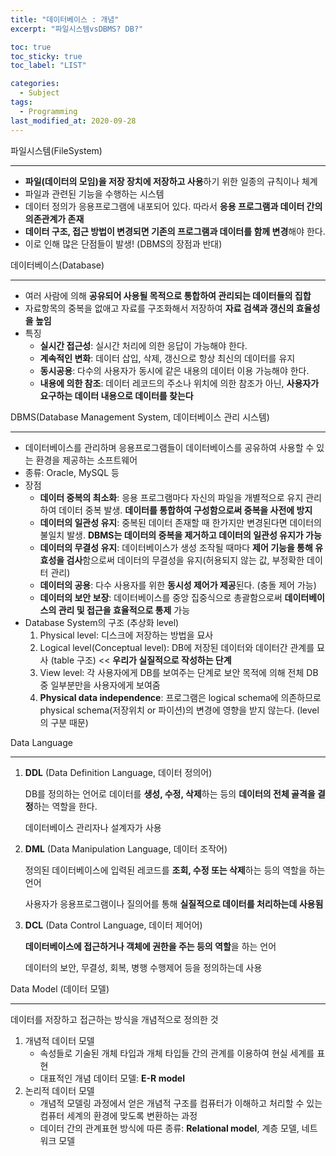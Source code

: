 ```yaml
---
title: "데이터베이스 : 개념"
excerpt: "파일시스템vsDBMS? DB?"

toc: true
toc_sticky: true
toc_label: "LIST"

categories:
  - Subject
tags:
  - Programming
last_modified_at: 2020-09-28  
---
```


파일시스템(FileSystem)  

-----

* **파일(데이터의 모임)을 저장 장치에 저장하고 사용**하기 위한 일종의 규칙이나 체계
* 파일과 관련된 기능을 수행하는 시스템
* 데이터 정의가 응용프로그램에 내포되어 있다. 따라서 **응용 프로그램과 데이터 간의 의존관계가 존재**
* **데이터 구조, 접근 방법이 변경되면 기존의 프로그램과 데이터를 함께 변경**해야 한다.
* 이로 인해 많은 단점들이 발생! (DBMS의 장점과 반대)



데이터베이스(Database)  

----

* 여러 사람에 의해 **공유되어 사용될 목적으로 통합하여 관리되는 데이터들의 집합**  
* 자료항목의 중복을 없애고 자료를 구조화해서 저장하여 **자료 검색과 갱신의 효율성을 높임**  
* 특징  
  * **실시간 접근성**: 실시간 처리에 의한 응답이 가능해야 한다.  
  * **계속적인 변화**: 데이터 삽입, 삭제, 갱신으로 항상 최신의 데이터를 유지  
  * **동시공용**: 다수의 사용자가 동시에 같은 내용의 데이터 이용 가능해야 한다.  
  * **내용에 의한 참조**: 데이터 레코드의 주소나 위치에 의한 참조가 아닌, **사용자가 요구하는 데이터 내용으로 데이터를 찾는다**



DBMS(Database Management System, 데이터베이스 관리 시스템)  

----

* 데이터베이스를 관리하며 응용프로그램들이 데이터베이스를 공유하여 사용할 수 있는 환경을 제공하는 소프트웨어  
* 종류: Oracle, MySQL 등  
* 장점
  * **데이터 중복의 최소화**: 응용 프로그램마다 자신의 파일을 개별적으로 유지 관리하여 데이터 중복 발생. **데이터를 통합하여 구성함으로써 중복을 사전에 방지**
  * **데이터의 일관성 유지**: 중복된 데이터 존재할 때 한가지만 변경된다면 데이터의 불일치 발생. **DBMS는 데이터의 중복을 제거하고 데이터의 일관성 유지가 가능**
  * **데이터의 무결성 유지**: 데이터베이스가 생성 조작될 때마다 **제어 기능을 통해 유효성을 검사**함으로써 데이터의 무결성을 유지(허용되지 않는 값, 부정확한 데이터 관리)
  * **데이터의 공용**: 다수 사용자를 위한 **동시성 제어가 제공**된다. (충돌 제어 가능)
  * **데이터의 보안 보장**: 데이터베이스를 중앙 집중식으로 총괄함으로써 **데이터베이스의 관리 및 접근을 효율적으로 통제** 가능
* Database System의 구조 (추상화 level)  
  1. Physical level: 디스크에 저장하는 방법을 묘사  
  2. Logical level(Conceptual level): DB에 저장된 데이터와 데이터간 관계를 묘사 (table 구조)  << **우리가 실질적으로 작성하는 단계**
  3. View level: 각 사용자에게 DB를 보여주는 단계로 보안 목적에 의해 전체 DB중 일부분만을 사용자에게 보여줌  
  4. **Physical data independence**: 프로그램은 logical schema에 의존하므로 physical schema(저장위치 or 파이션)의 변경에 영향을 받지 않는다. (level의 구분 때문)  



Data Language  

----

1. **DDL** (Data Definition Language, 데이터 정의어)  

   DB를 정의하는 언어로 데이터를 **생성, 수정, 삭제**하는 등의 **데이터의 전체 골격을 결정**하는 역할을 한다.  

   데이터베이스 관리자나 설계자가 사용  

2. **DML** (Data Manipulation Language, 데이터 조작어)

   정의된 데이터베이스에 입력된 레코드를 **조회, 수정 또는 삭제**하는 등의 역할을 하는 언어  

   사용자가 응용프로그램이나 질의어를 통해 **실질적으로 데이터를 처리하는데 사용됨**

3. **DCL** (Data Control Language, 데이터 제어어)  

   **데이터베이스에 접근하거나 객체에 권한을 주는 등의 역할**을 하는 언어  

   데이터의 보안, 무결성, 회복, 병행 수행제어 등을 정의하는데 사용  



Data Model (데이터 모델)  

---------

데이터를 저장하고 접근하는 방식을 개념적으로 정의한 것  

1. 개념적 데이터 모델
   *  속성들로 기술된 개체 타입과 개체 타입들 간의 관계를 이용하여 현실 세계를 표현
   * 대표적인 개념 데이터 모델: **E-R model**
2. 논리적 데이터 모델  
   * 개념적 모델링 과정에서 얻은 개념적 구조를 컴퓨터가 이해하고 처리할 수 있는 컴퓨터 세계의 환경에 맞도록 변환하는 과정
   * 데이터 간의 관계표현 방식에 따른 종류: **Relational model**, 계층 모델, 네트워크 모델  